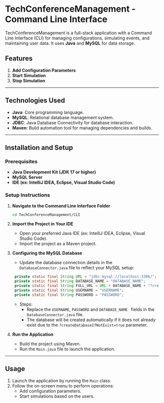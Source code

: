 # TechConferenceManagement - Command Line Interface

TechConferenceManagement is a full-stack application with a Command Line Interface (CLI) for managing configurations, simulating events, and maintaining user data. It uses **Java** and **MySQL** for data storage.

## Features

1. **Add Configuration Parameters**
2. **Start Simulation**
3. **Stop Simulation**
---

## Technologies Used

- **Java**: Core programming language.
- **MySQL**: Relational database management system.
- **JDBC**: Java Database Connectivity for database interaction.
- **Maven**: Build automation tool for managing dependencies and builds.

---

## Installation and Setup

### Prerequisites
- **Java Development Kit (JDK 17 or higher)**
- **MySQL Server**
- **IDE (ex: IntelliJ IDEA, Eclipse, Visual Studio Code)**

### Setup Instructions

1. **Navigate to the Command Line Interface Folder**
   ```bash
   cd TechConferenceManagement/CLI
   ```
   
3. **Import the Project in Your IDE**
    - Open your preferred Java IDE (ex: IntelliJ IDEA, Eclipse, Visual Studio Code).
    - Import the project as a Maven project.

4. **Configuring the MySQL Database**
   - Update the database connection details in the `DatabaseConnector.java` file to reflect your MySQL setup:
   ```java
    private static final String URL = "jdbc:mysql://localhost:3306/";
    private static final String DATABASE_NAME = "DATABASE_NAME";
    private static final String FULL_URL = URL + DATABASE_NAME + "?createDatabaseIfNotExist=true";
    private static final String USERNAME = "USERNAME";
    private static final String PASSWORD = "PASSWORD";
   ```
    - Steps:
        - Replace the `USERNAME`, `PASSWORD` and `DATABASE_NAME ` fields in the `DatabaseConnector.java` file.
        - The database will be created automatically if it does not already exist due to the `?createDatabaseIfNotExist=true` parameter.

5. **Run the Application**
    - Build the project using Maven.
    - Run the `Main.java` file to launch the application.

---

## Usage

1. Launch the application by running the `Main` class.
2. Follow the on-screen menu to perform operations:
    - Add configuration parameters.
    - Start simulations based on the users.
